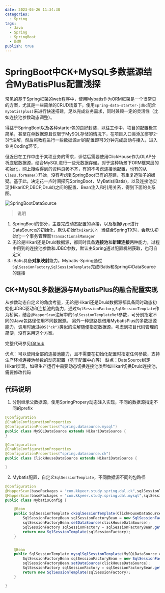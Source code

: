 ```yaml
---
date: 2023-05-26 11:34:38
categories:
  - Spring
tags:
  - Java
  - Spring
  - SpringBoot
  - 配置
publish: true
---
```


# SpringBoot中CK+MySQL多数据源结合MyBatisPlus配置浅探

常见的基于Spring框架的web程序中，使用Mybatis作为ORM框架是一个很常见的方案，尤其是一些简单的CRUD场景下，使用```spring-data-starter-jdbc```配合```mybatis(plus)```来进行快速搭建，足以完成业务需求，同时兼顾一定的灵活性（比如连接池参数动态调整）。

得益于SpringBoot以及各种starter包的良好封装，以往工作中，项目的配置极其简单，甚至在单数据源且仅限于MySQL存储的情况下，在项目入口类添加寥寥2-3行注解，然后照教程进行一些数据源url的配置即可3分钟完成启动与接入，进入业务Coding环节。

但近日在工作中由于某项业务的需求，评估后需要使用ClickHouse作为OLAP分析底层数据源，结合MySQL进行一些元数据存储。对于这种场景下ORM框架层的初始化，网上搜索得到的资料良莠不齐，有的不考虑连接池配置，也有的从```Class.forName()```开始，没有考虑到SpringBoot已有的基建，有重复造轮子的嫌疑。基于此，决定花一点时间探究SpringBoot，MyBatis(iBatis)，以及连接池实现(HikariCP,DBCP,Druid)之间的配置、Bean注入和引用关系，得到下面的关系图。

![SpringBootDataSource](https://cdn.jsdelivr.net/gh/kkyeer/picbed/SpringBootDataSource.svg)

> 说明

1. SpringBoot的部分，主要完成动态配置的承接，以及根据type进行DataSource的初始化，默认初始化```HikariCP```，当结合SpringTX时，会默认初始化一个事务管理器```TransactionalManager```
2. 无论是Hikari还是Druid数据源，都同时具备**连接池**和**新建连接**两种能力，过程中用到的连接池参数和JDBC参数，默认由Spring通过配置机制获取，也可自定义
3. iBatis具备**对象映射**能力，Mybatis-Spring通过```SqlSessionFactory```,```SqlSessionTemplate```完成iBatis和Spring中DataSource的连接

## CK+MySQL多数据源与MybatisPlus的融合配置实现

从参数动态自定义的角度考量，无论是Hikari还是Druid数据源都具备同时动态初始化JDBC驱动和连接池的能力，通过```SqlSessionFactory```,```SqlSessionTemplate```作为桥梁，结合```@MapperScan```注解中的```SqlSessionTemplateRef```参数，可分别指定不同的Java包路径使用不同数据源。
另外一种思路是借用MybatisPlus的多数据源能力，调用时通过```@DS("ck")```类似的注解随便指定数据源，考虑到项目代码管理的简便，没有采用这个方案。

完整代码参见[Github](https://github.com/kkyeer/lab/tree/explore/spring-ck-mysql)

优点：可以使用全部的连接池能力，且不需要在初始化配置时指定任何参数，支持生产环境连接池参数的动态配置（基于配置中心等）
缺点：DataSource绑定Hikari实现，如果生产运行中需要动态切换连接池类型如Hikari切换Druid连接池，需要修改代码

## 代码说明

1. 分别继承父数据源，使用SpringPropery动态注入实现，不同的数据源指定不同的prefix

```Java
@Configuration
@EnableConfigurationProperties
@ConfigurationProperties("spring.datasource.mysql")
public class MySQLDataSource extends HikariDataSource {
}

@Configuration
@EnableConfigurationProperties
@ConfigurationProperties("spring.datasource.ck")
public class ClickHouseDataSource extends HikariDataSource {

}
```

2. Mybatis配置，自定义```SqlSessionTemplate```，不同数据源不同的包路径

```Java
@Configuration
@MapperScan(basePackages = "com.kkyeer.study.spring.dal.ck",sqlSessionTemplateRef = "ckSqlSessionTemplate")
@MapperScan(basePackages = "com.kkyeer.study.spring.dal.mysql",sqlSessionTemplateRef = "mysqlSqlSessionTemplate")
public class MybatisConfig {

    @Bean
    public SqlSessionTemplate ckSqlSessionTemplate(ClickHouseDataSource clickHouseDataSource) throws Exception {
        SqlSessionFactoryBean sqlSessionFactoryBean = new SqlSessionFactoryBean();
        sqlSessionFactoryBean.setDataSource(clickHouseDataSource);
        SqlSessionFactory sqlSessionFactory = sqlSessionFactoryBean.getObject();
        return new SqlSessionTemplate(sqlSessionFactory);
    }


    @Bean
    public SqlSessionTemplate mysqlSqlSessionTemplate(MySQLDataSource clickHouseDataSource) throws Exception {
        SqlSessionFactoryBean sqlSessionFactoryBean = new SqlSessionFactoryBean();
        sqlSessionFactoryBean.setDataSource(clickHouseDataSource);
        SqlSessionFactory sqlSessionFactory = sqlSessionFactoryBean.getObject();
        return new SqlSessionTemplate(sqlSessionFactory);
    }

}
```
